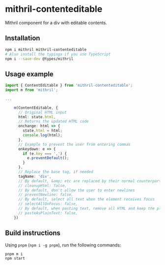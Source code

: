 # mithril-contenteditable

Mithril component for a div with editable contents.

## Installation

```bash
npm i mithril mithril-contenteditable
# Also install the typings if you use TypeScript
npm i --save-dev @types/mithril
```

## Usage example

```ts
import { ContentEditable } from 'mithril-contenteditable';
import m from 'mithril';

...

    m(ContentEditable, {
      // Original HTML input
      html: state.html,
      // Returns the updated HTML code
      onchange: html => {
        state.html = html;
        console.log(html);
      },
      // Example to prevent the user from entering commas
      onkeydown: e => {
        if (e.key === ',') {
          e.preventDefault();
        }
      },
      // Replace the base tag, if needed
      tagName: 'div',
      // By default, &amp; etc are replaced by their normal counterpart when loosing focus.
      // cleanupHtml: false,
      // By default, don't allow the user to enter newlines
      // preventNewline: false,
      // By default, select all text when the element receives focus
      // selectAllOnFocus: false,
      // By default, when pasting text, remove all HTML and keep the plain text.
      // pasteAsPlainText: false,
    })

```

## Build instructions

Using `pnpm` (`npm i -g pnpm`), run the following commands:

```bash
pnpm m i
npm start
```
